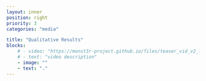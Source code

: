 ```yaml
---
layout: inner
position: right
priority: 3
categories: "media"

title: "Qualitative Results"
blocks:
    # - video: "https://monst3r-project.github.io/files/teaser_vid_v2_lowres.mp4"
    # - text: "video description"
    - image: ""
    - text: "."
---
```

